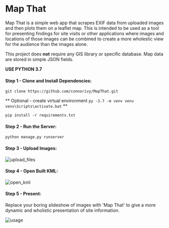 # Map That

Map That is a simple web app that scrapes EXIF data from uploaded images and then plots them on a leaflet map. This is intended to be used as a tool for presenting findings for site visits or other applications where images and locations of those images can be combined to create a more wholestic view for the audience than the images alone.

This project does **not** require any GIS library or specific database.
Map data are stored in simple JSON fields.

**USE PYTHON 3.7**

#### Step 1 - Clone and Install Dependencies:
`git clone https://github.com/connorivy/MapThat.git`

** Optional - create virtual environment `py -3.7 -m venv venv` `venv\Scripts\activate.bat` **

`pip install -r requirements.txt`

#### Step 2 - Run the Server:
`python manage.py runserver`

#### Step 3 - Upload Images:
![upload_files](https://user-images.githubusercontent.com/43247197/165401495-412a10cb-b394-43b4-9fbd-d06214a38a3b.gif)

#### Step 4 - Open Built KML:
![open_kml](https://user-images.githubusercontent.com/43247197/165402073-734963dc-ea35-492d-8f8b-c0495deb2b9f.gif)

#### Step 5 - Present:
Replace your boring slideshow of images with 'Map That' to give a more dynamic and wholistic presentation of site information.

![usage](https://user-images.githubusercontent.com/43247197/165402754-78aa6d39-4793-4a1a-8bde-9dbe11a7dbb6.gif)








